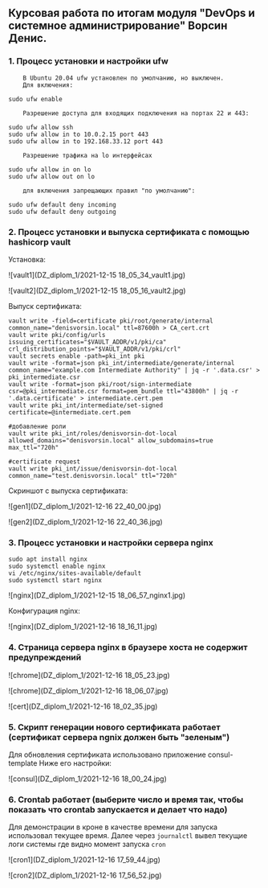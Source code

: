 ## Курсовая работа по итогам модуля "DevOps и системное администрирование" Ворсин Денис.


### 1. Процесс установки и настройки ufw


        В Ubuntu 20.04 ufw установлен по умолчанию, но выключен.
        Для включения:
```shell
sudo ufw enable
```


        Разрешение доступа для входящих подключения на портах 22 и 443:
```shell
sudo ufw allow ssh
sudo ufw allow in to 10.0.2.15 port 443
sudo ufw allow in to 192.168.33.12 port 443
```


        Разрешение трафика на lo интерфейсах
```shell
sudo ufw allow in on lo
sudo ufw allow out on lo
```


        для включения запрещающих правил "по умолчанию":
```shell
sudo ufw default deny incoming
sudo ufw default deny outgoing
```

### 2. Процесс установки и выпуска сертификата с помощью hashicorp vault

Установка:

![vault1](DZ_diplom_1/2021-12-15 18_05_34_vault1.jpg)

![vault2](DZ_diplom_1/2021-12-15 18_05_16_vault2.jpg)

Выпуск сертификата:
```shell
vault write -field=certificate pki/root/generate/internal common_name="denisvorsin.local" ttl=87600h > CA_cert.crt
vault write pki/config/urls issuing_certificates="$VAULT_ADDR/v1/pki/ca" crl_distribution_points="$VAULT_ADDR/v1/pki/crl"
vault secrets enable -path=pki_int pki
vault write -format=json pki_int/intermediate/generate/internal common_name="example.com Intermediate Authority" | jq -r '.data.csr' > pki_intermediate.csr
vault write -format=json pki/root/sign-intermediate csr=@pki_intermediate.csr format=pem_bundle ttl="43800h" | jq -r '.data.certificate' > intermediate.cert.pem
vault write pki_int/intermediate/set-signed certificate=@intermediate.cert.pem

#добавление роли
vault write pki_int/roles/denisvorsin-dot-local allowed_domains="denisvorsin.local" allow_subdomains=true max_ttl="720h"

#certificate request
vault write pki_int/issue/denisvorsin-dot-local common_name="test.denisvorsin.local" ttl="720h"

```

Скриншот с выпуска сертификата:

![gen1](DZ_diplom_1/2021-12-16 22_40_00.jpg)

![gen2](DZ_diplom_1/2021-12-16 22_40_36.jpg)

### 3. Процесс установки и настройки сервера nginx

```shell
sudo apt install nginx
sudo systemctl enable nginx
vi /etc/nginx/sites-available/default
sudo systemctl start nginx
```
![nginx](DZ_diplom_1/2021-12-15 18_06_57_nginx1.jpg)

Конфигурация nginx:

![nginx](DZ_diplom_1/2021-12-16 18_16_11.jpg)

### 4. Страница сервера nginx в браузере хоста не содержит предупреждений

![chrome](DZ_diplom_1/2021-12-16 18_05_23.jpg)

![chrome](DZ_diplom_1/2021-12-16 18_06_07.jpg)

![cert](DZ_diplom_1/2021-12-16 18_02_35.jpg)

### 5. Скрипт генерации нового сертификата работает (сертификат сервера ngnix должен быть "зеленым")

Для обновления сертификата использовано приложение consul-template
Ниже его настройки:

![consul](DZ_diplom_1/2021-12-16 18_00_24.jpg)

### 6. Crontab работает (выберите число и время так, чтобы показать что crontab запускается и делает что надо)

Для демонстрации в кроне в качестве времени для запуска использовал текущее время. 
Далее через `journalctl` вывел текущие логи системы где видно момент запуска `cron` 

![cron1](DZ_diplom_1/2021-12-16 17_59_44.jpg)

![cron2](DZ_diplom_1/2021-12-16 17_56_52.jpg)